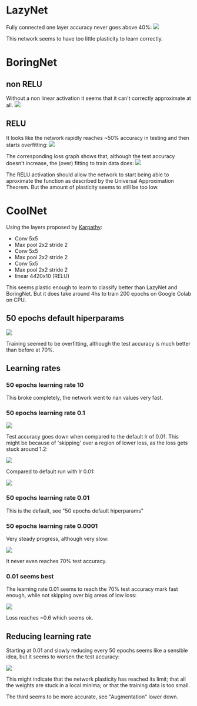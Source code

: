# LazyNet
Fully connected one layer accuracy never goes above 40%:
<img src="img/lazynet/acc.png" />

This network seems to have too little plasticity to learn correctly.

# BoringNet
## non RELU
Without a non linear activation it seems that it can't correctly approximate at all.
<img src="img/boringnet/non relu/acc.png" />

## RELU
It looks like the network rapidly reaches ~50% accuracy in testing and then starts overfitting:
<img src="img/boringnet/relu/acc.png" />

The corresponding loss graph shows that, although the test accuracy doesn't increase, the (over) fitting to train data does:
<img src="img/boringnet/relu/loss.png" />

The RELU activation should allow the network to start being able to aproximate the function as described by the Universal Approximation Theorem.
But the amount of plasticity seems to still be too low.

# CoolNet

Using the layers proposed by [Karpathy](https://cs.stanford.edu/people/karpathy/convnetjs/demo/cifar10.html):
* Conv 5x5
* Max pool 2x2 stride 2
* Conv 5x5
* Max pool 2x2 stride 2
* Conv 5x5
* Max pool 2x2 stride 2
* linear 4*4*20x10 (RELU)

This seems plastic enough to learn to classify better than LazyNet and BoringNet.
But it does take around 4hs to train 200 epochs on Google Colab on CPU.

## 50 epochs default hiperparams
<img src="img/coolnet/basic/acc.png" />

Training seemed to be overfitting, although the test accuracy is much better than before at 70%.

## Learning rates

### 50 epochs learning rate 10

This broke completely, the network went to nan values very fast.

### 50 epochs learning rate 0.1

<img src="img/coolnet/lr 0.1/acc.png" />

Test accuracy goes down when compared to the default lr of 0.01. 
This might be because of 'skipping' over a region of lower loss, as the loss gets stuck around 1.2:

<img src="img/coolnet/lr 0.1/loss.png" />

Compared to default run with lr 0.01:

<img src="img/coolnet/basic/loss.png" />

### 50 epochs learning rate 0.01

This is the default, see "50 epochs default hiperparams"

### 50 epochs learning rate 0.0001

Very steady progress, although very slow:

<img src="img/coolnet/lr 0.0001/acc.png" />

It never even reaches 70% test accuracy.

### 0.01 seems best

The learning rate 0.01 seems to reach the 70% test accuracy mark fast enough, while not skipping over big areas of low loss:

<img src="img/coolnet/basic/loss.png" />

Loss reaches ~0.6 which seems ok.

## Reducing learning rate

Starting at 0.01 and slowly reducing every 50 epochs seems like a sensible idea, but it seems to worsen the test accuracy:

<img src="img/coolnet/reducing lr/acc.png" />

This might indicate that the network plasticity has reached its limit; that all the weights are stuck in a local minima; or that the training data is too small.

The third seems to be more accurate, see "Augmentation" lower down.

